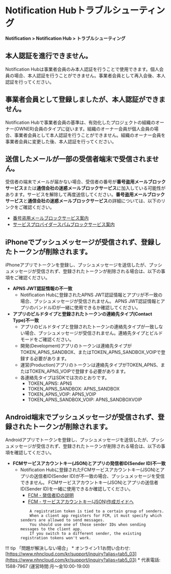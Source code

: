 <style>
.page__rnb .lst_rnb_item .rnb_item:first-of-type a {
    display: inline !important;
}
</style>
<h1>Notification Hubトラブルシューティング</h1>

**Notification > Notification Hub > トラブルシューティング**

<span id="sms-delivery-failure"></span>

## 本人認証を進行できません。

Notification Hubは事業者会員のみ本人認証を行うことで使用できます。個人会員の場合、本人認証を行うことができません。事業者会員として再入会後、本人認証を行ってください。

## 事業者会員として登録しましたが、本人認証ができません。

Notification Hubで事業者会員の基準は、有効化したプロジェクトの組織のオーナー(OWNER)会員のタイプに従います。組織のオーナー会員が個人会員の場合、事業者会員として本人認証を行うことができません。組織のオーナー会員を事業者会員に変更した後、本人認証を行ってください。

## 送信したメールが一部の受信者端末で受信されません。

受信者の端末でメールが届かない場合、受信者の番号が**番号盗用メールブロックサービス**または**通信会社の迷惑メールブロックサービス**に加入している可能性があります。サービスを解除して再度送信してください。**番号盗用メールブロックサービス**と**通信会社の迷惑メールブロックサービス**の詳細については、以下のリンクをご確認ください。

* [番号盗用メールブロックサービス案内](service-policy-and-precondition/sms#about-phone-scam-blocking-services)
* [サービスプロバイダースパムブロックサービス案内](service-policy-and-precondition/sms#about-phone-scam-blocking-services)

## iPhoneでプッシュメッセージが受信されず、登録したトークンが削除されます。

iPhoneアプリでトークンを登録し、プッシュメッセージを送信したが、プッシュメッセージが受信されず、登録されたトークンが削除される場合は、以下の事項をご確認ください。

* **APNS JWT認証情報の不一致**
    * Notification Hubに登録されたAPNS JWT認証情報とアプリが不一致の場合、プッシュメッセージが受信されません。 APNS JWT認証情報とアプリのバンドルIDが一緒に使用できるか確認してください。
* **アプリのビルドタイプと登録されたトークンの連絡先タイプ(Contact Type)不一致**
    * アプリのビルドタイプと登録されたトークンの連絡先タイプが一致しない場合、プッシュメッセージが受信されません。連絡先タイプとビルドモードをご確認ください。
    * 開発(Development)アプリのトークンは連絡先タイプがTOKEN_APNS_SANDBOX、またはTOKEN_APNS_SANDBOX_VOIPで登録する必要があります。
    * 運営(Production)アプリのトークンは連絡先タイプがTOKEN_APNS、またはTOKEN_APNS_VOIPで登録する必要があります。
    * 各連絡先タイプはSDKでは次のとおりです。
        * TOKEN_APNS: APNS
        * TOKEN_APNS_SANDBOX: APNS_SANDBOX
        * TOKEN_APNS_VOIP: APNS_VOIP
        * TOKEN_APNS_SANDBOX_VOIP: APNS_SANDBOXVOIP

## Android端末でプッシュメッセージが受信されず、登録されたトークンが削除されます。
  
Androidアプリでトークンを登録し、プッシュメッセージを送信したが、プッシュメッセージが受信されず、登録されたトークンが削除される場合は、以下の事項を確認してください。

* **FCMサービスアカウントキー(JSON)とアプリの発信者ID(Sender ID)不一致**
    * Notification Hubに登録されたFCMサービスアカウントキー(JSON)とアプリの送信者ID(Sender ID)が不一致の場合、プッシュメッセージを受信できません。 FCMサービスアカウントキー(JSON)とアプリの送信者ID(Sender ID)を一緒に使用できるか確認してください。
        * [FCM - 発信者IDの説明](https://firebase.google.com/docs/cloud-messaging/concept-options#credentials)
        * [FCM - サービスアカウントキー(JSON)作成ガイドへ](https://firebase.google.com/docs/cloud-messaging/http-server-ref)
        ```
            A registration token is tied to a certain group of senders. 
            When a client app registers for FCM, it must specify which senders are allowed to send messages. 
            You should use one of those sender IDs when sending messages to the client app. 
            If you switch to a different sender, the existing registration tokens won't work.
        ```


!!! tip 「問題が解決しない場合」
    * オンライン1:1お問い合わせ: [https://www.nhncloud.com/kr/support/inquiry?alias=tab5_03](https://www.nhncloud.com/kr/support/inquiry?alias=tab5_03)
    * 代表電話: 1588-7967 (運営時間:月～金10:00-19:00)
